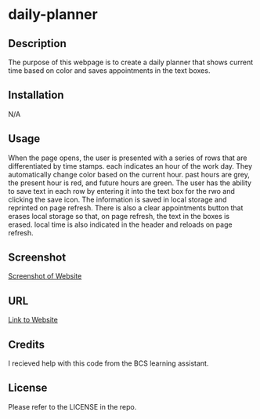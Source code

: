 # daily-planner
## Description

The purpose of this webpage is to create a daily planner that shows current time based on color and saves appointments in the text boxes. 

## Installation

N/A

## Usage

When the page opens, the user is presented with a series of rows that are differentiated by time stamps. each indicates an hour of the work day. They automatically change color based on the current hour. past hours are grey, the present hour is red, and future hours are green. The user has the ability to save text in each row by entering it into the text box for the rwo and clicking the save icon. The information is saved in local storage and reprinted on page refresh. There is also a clear appointments button that erases local storage so that, on page refresh, the text in the boxes is erased. local time is also indicated in the header and reloads on page refresh.

## Screenshot

[Screenshot of Website](https://github.com/SethMunoz339/daily-planner/blob/assets/daily-planner-screenshot.png?raw=true)

## URL

[Link to Website](https://sethmunoz339.github.io/daily-planner/)
## Credits

I recieved help with this code from the BCS learning assistant.

## License

Please refer to the LICENSE in the repo.
